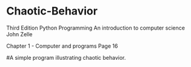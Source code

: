 # Chaotic-Behavior

Third Edition
Python Programming
An introduction to computer science
John Zelle

Chapter 1 - Computer and programs
Page 16

#A simple program illustrating chaotic behavior.
